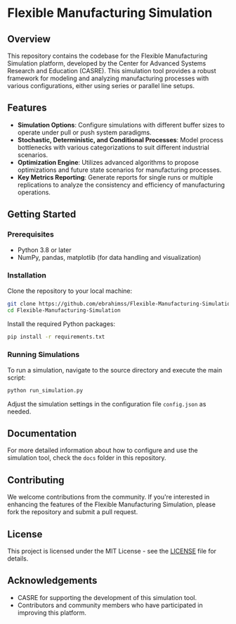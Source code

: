 
# Flexible Manufacturing Simulation

## Overview

This repository contains the codebase for the Flexible Manufacturing Simulation platform, developed by the Center for Advanced Systems Research and Education (CASRE). This simulation tool provides a robust framework for modeling and analyzing manufacturing processes with various configurations, either using series or parallel line setups.

## Features

- **Simulation Options**: Configure simulations with different buffer sizes to operate under pull or push system paradigms.
- **Stochastic, Deterministic, and Conditional Processes**: Model process bottlenecks with various categorizations to suit different industrial scenarios.
- **Optimization Engine**: Utilizes advanced algorithms to propose optimizations and future state scenarios for manufacturing processes.
- **Key Metrics Reporting**: Generate reports for single runs or multiple replications to analyze the consistency and efficiency of manufacturing operations.

## Getting Started

### Prerequisites

- Python 3.8 or later
- NumPy, pandas, matplotlib (for data handling and visualization)

### Installation

Clone the repository to your local machine:

```bash
git clone https://github.com/ebrahimss/Flexible-Manufacturing-Simulation.git
cd Flexible-Manufacturing-Simulation
```

Install the required Python packages:

```bash
pip install -r requirements.txt
```

### Running Simulations

To run a simulation, navigate to the source directory and execute the main script:

```bash
python run_simulation.py
```

Adjust the simulation settings in the configuration file `config.json` as needed.

## Documentation

For more detailed information about how to configure and use the simulation tool, check the `docs` folder in this repository.

## Contributing

We welcome contributions from the community. If you're interested in enhancing the features of the Flexible Manufacturing Simulation, please fork the repository and submit a pull request.

## License

This project is licensed under the MIT License - see the [LICENSE](LICENSE) file for details.

## Acknowledgements

- CASRE for supporting the development of this simulation tool.
- Contributors and community members who have participated in improving this platform.
